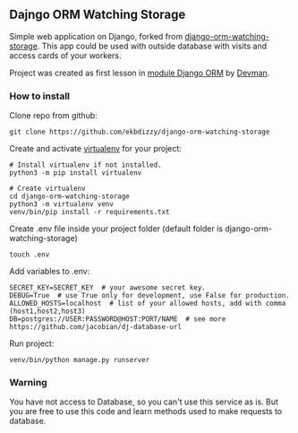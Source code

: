 ## Dajngo ORM Watching Storage
Simple web application on Django, forked from [django-orm-watching-storage](https://github.com/dvmn-tasks/django-orm-watching-storage).
This app could be used with outside database with visits and access cards of your workers.

Project was created as first lesson in [module Django ORM](https://dvmn.org/modules/django-orm/) by [Devman](https://dvmn.org).

### How to install
Clone repo from github:
```
git clone https://github.com/ekbdizzy/django-orm-watching-storage
```

Create and activate [virtualenv](https://virtualenv.pypa.io/en/latest/) for your project:
```
# Install virtualenv if not installed.
python3 -m pip install virtualenv

# Create virtualenv 
cd django-orm-watching-storage
python3 -m virtualenv venv
venv/bin/pip install -r requirements.txt
```
Create .env file inside your project folder (default folder is django-orm-watching-storage)
``` 
touch .env
```
Add variables to .env:
```
SECRET_KEY=SECRET_KEY  # your awesome secret key.
DEBUG=True  # use True only for development, use False for production.
ALLOWED_HOSTS=localhost  # list of your allowed hosts, add with comma (host1,host2,host3)
DB=postgres://USER:PASSWORD@HOST:PORT/NAME  # see more https://github.com/jacobian/dj-database-url
```
Run project:
```
venv/bin/python manage.py runserver
```

### Warning
You have not access to Database, so you can't use this service as is.
But you are free to use this code and learn methods used to make requests to database.

